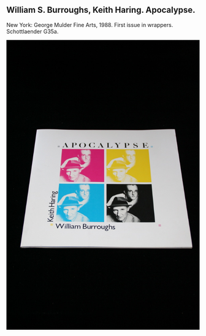 ## William S. Burroughs, Keith Haring. Apocalypse.

New York: George Mulder Fine Arts, 1988. First issue in wrappers. Schottlaender G35a.

![Apocalypse](../assets/images/apocalypse-2.jpg)
